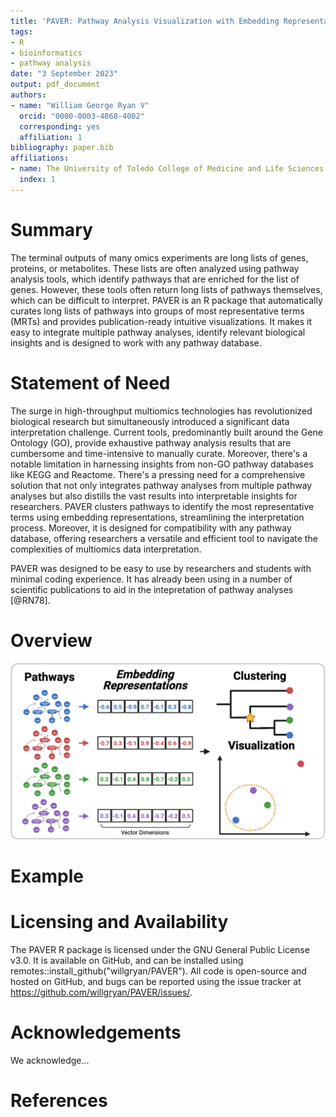 ```yaml
---
title: 'PAVER: Pathway Analysis Visualization with Embedding Representations'
tags:
- R
- bioinformatics
- pathway analysis
date: "3 September 2023"
output: pdf_document
authors:
- name: "William George Ryan V"
  orcid: "0000-0003-4868-4002"
  corresponding: yes
  affiliation: 1
bibliography: paper.bib
affiliations:
- name: The University of Toledo College of Medicine and Life Sciences Department of Neurosciences, USA
  index: 1
---
```


# Summary

The terminal outputs of many omics experiments are long lists of genes, proteins, or metabolites. These lists are often analyzed using pathway analysis tools, which identify pathways that are enriched for the list of genes. However, these tools often return long lists of pathways themselves, which can be difficult to interpret. PAVER is an R package that automatically curates long lists of pathways into groups of most representative terms (MRTs) and provides publication-ready intuitive visualizations. It makes it easy to integrate multiple pathway analyses, identify relevant biological insights and is designed to work with any pathway database.

# Statement of Need

The surge in high-throughput multiomics technologies has revolutionized biological research but simultaneously introduced a significant data interpretation challenge. Current tools, predominantly built around the Gene Ontology (GO), provide exhaustive pathway analysis results that are cumbersome and time-intensive to manually curate. Moreover, there's a notable limitation in harnessing insights from non-GO pathway databases like KEGG and Reactome. There's a pressing need for a comprehensive solution that not only integrates pathway analyses from multiple pathway analyses but also distills the vast results into interpretable insights for researchers. PAVER clusters pathways to identify the most representative terms using embedding representations, streamlining the interpretation process. Moreover, it is designed for compatibility with any pathway database, offering researchers a versatile and efficient tool to navigate the complexities of multiomics data interpretation.

PAVER was designed to be easy to use by researchers and students with minimal coding experience. It has already been using in a number of scientific publications to aid in the intepretation of pathway analyses [@RN78].

# Overview

![Caption for example figure.](figures/overview.png)

# Example

# Licensing and Availability

The PAVER R package is licensed under the GNU General Public License v3.0. It is available on GitHub, and can be installed using remotes::install_github("willgryan/PAVER"). All code is open-source and hosted on GitHub, and bugs can be reported using the issue tracker at https://github.com/willgryan/PAVER/issues/.

# Acknowledgements

We acknowledge...

# References
